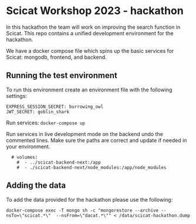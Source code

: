# Scicat Workshop 2023 - hackathon 
In this hackathon the team will work on improving the search function in Scicat. This repo contains a unified development environment for the hackathon. 

We have a docker compose file which spins up the basic services for Scicat: mongodb, frontend, and backend. 

## Running the test environment
To run this environment create an environment file with the following settings:

```
EXPRESS_SESSION_SECRET: burrowing_owl
JWT_SECRET: goblin_shark
```

Run services:
`docker-compose up`

Run services in live development mode on the backend undo the commented lines. Make sure the paths are correct and update if needed in your environment.
```
  # volumes:
    #  - ../scicat-backend-next:/app
    #  - ./scicat-backend-next/node_modules:/app/node_modules
```


## Adding the data 
To add the data provided for the hackathon please use the following:

```
docker-compose exec -T mongo sh -c "mongorestore --archive --nsTo=\"scicat.*\"  --nsFrom=\"dacat.*\"" < /data/scicat-hackathon.dump
```

